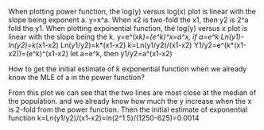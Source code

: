 When plotting power function, the log(y) versus log(x) plot is linear with the slope being exponent a. y=x^a. 
When x2 is two-fold the x1, then y2 is 2^a fold the y1. 
When plotting exponential function, the log(y) versus x plot is linear with the slope being the k. y=e^(x*k)=(e^k)^x=a^x, if a=e^k
Ln(y1)-ln(y2)=k*(x1-x2)
Ln(y1/y2)=k*(x1-x2)
k=Ln(y1/y2)/(x1-x2)
Y1/y2=e^(k*(x1-x2))=(e^k)^(x1-x2) let a=e^k, then y1/y2=a^(x1-x2)

How to get the initial estimate of k exponential function when we already know the MLE of a in the power function?





From this plot we can see that the two lines are most close at the median of the population. and we already know how much the y increase when the x is 2-fold from the power function.
Then the initial estimate of exponential function k=Ln(y1/y2)/(x1-x2)=ln(2^1.5)/(1250-625)=0.0014


